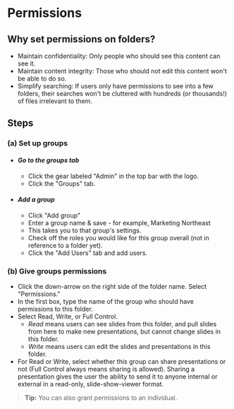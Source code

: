 # Permissions

## Why set permissions on folders? 
* Maintain confidentiality: Only people who should see this content can see it.
* Maintain content integrity: Those who should not edit this content won't be able to do so. 
* Simplify searching: If users only have permissions to see into a few folders, their searches won't be cluttered with hundreds (or thousands!) of files irrelevant to them. 

## Steps

### (a) Set up groups 

* #### _Go to the groups tab_ 
    * Click the gear labeled "Admin" in the top bar with the logo. 
    * Click the "Groups" tab. 

* #### _Add a group_ 
    * Click "Add group"
    * Enter a group name & save - for example, Marketing Northeast 
    * This takes you to that group's settings. 
    * Check off the roles you would like for this group overall (not in reference to a folder yet). 
    * Click the "Add Users" tab and add users.

### (b) Give groups permissions 
* Click the down-arrow on the right side of the folder name. Select "Permissions." 
* In the first box, type the name of the group who should have permissions to this folder. 
* <a name="readOnlyPermissionSetup"></a>Select Read, Write, or Full Control.
    * _Read_ means users can see slides from this folder, and pull slides from here to make new presentations, but cannot change slides in this folder. 
    * _Write_  means users can edit the slides and presentations in this folder. 
* For Read or Write, select whether this group can share presentations or not (Full Control always means sharing is allowed). Sharing a presentation gives the user the ability to send it to anyone internal or external in a read-only, slide-show-viewer format. 

> **Tip:** 
> You can also grant permissions to an individual.
